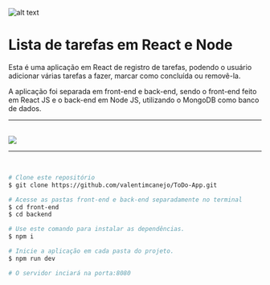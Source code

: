 ![alt text](https://img.icons8.com/nolan/2x/react-native.png)
# Lista de tarefas em React e Node

Esta é uma aplicação em React de registro de tarefas, podendo o usuário adicionar várias tarefas a fazer, marcar como concluída ou removê-la.

A aplicação foi separada em front-end e back-end, sendo o front-end feito em React JS e o back-end em Node JS, utilizando o MongoDB como banco de dados.

<hr>
<br>

<img src="https://i.imgur.com/NiAM07s.png"/>

<hr>
<br>

```bash
# Clone este repositório
$ git clone https://github.com/valentimcanejo/ToDo-App.git

# Acesse as pastas front-end e back-end separadamente no terminal
$ cd front-end
$ cd backend

# Use este comando para instalar as dependências.
$ npm i

# Inicie a aplicação em cada pasta do projeto.
$ npm run dev

# O servidor inciará na porta:8080
```
